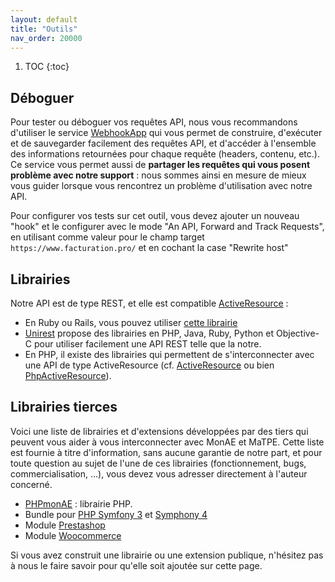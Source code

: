 ```yaml
---
layout: default
title: "Outils"
nav_order: 20000
---
```


1. TOC
{:toc}

## Déboguer
  Pour tester ou déboguer vos requêtes API, nous vous recommandons d'utiliser le service [WebhookApp](https://www.webhookapp.com/) qui vous permet de construire, d'exécuter et de sauvegarder facilement des requêtes API, et d'accéder à l'ensemble des informations retournées pour chaque requête (headers, contenu, etc.). Ce service vous permet aussi de <strong>partager les requêtes qui vous posent problème avec notre support</strong> : nous sommes ainsi en mesure de mieux vous guider lorsque vous rencontrez un problème d'utilisation avec notre API.

  Pour configurer vos tests sur cet outil, vous devez ajouter un nouveau "hook" et le configurer avec le mode "An API, Forward and Track Requests", en utilisant comme valeur pour le champ target `https://www.facturation.pro/` et en cochant la case "Rewrite host"

## Librairies
  Notre API est de type REST, et elle est compatible [ActiveResource](https://github.com/rails/activeresource) :

  * En Ruby ou Rails, vous pouvez utiliser [cette librairie](https://facturation.pro/facturation.rb)
  * [Unirest](http://unirest.io/) propose des librairies en PHP, Java, Ruby, Python et Objective-C pour utiliser facilement une API REST telle que la notre.
  * En PHP, il existe des librairies qui permettent de s'interconnecter avec une API de type ActiveResource (cf. [ActiveResource](https://github.com/Indatus/ActiveResource) ou bien [PhpActiveResource](https://github.com/phurni/PhpActiveResource)).

## Librairies tierces

  Voici une liste de librairies et d'extensions développées par des tiers qui peuvent vous aider à vous interconnecter avec MonAE et MaTPE. Cette liste est fournie à titre d'information, sans aucune garantie de notre part, et pour toute question au sujet de l'une de ces librairies (fonctionnement, bugs, commercialisation, ...), vous devez vous adresser directement à l'auteur concerné.

  * [PHPmonAE](https://github.com/Atome-TM/PHPmonAE)  : librairie PHP.
  * Bundle pour [PHP Symfony 3](https://github.com/Tiloweb/tiloweb-matpe) et [Symphony 4](https://github.com/Isoka/monae-symfony4-service)
  * Module [Prestashop](https://store.comexpertise.com/fr/modules/prestashop/module-facturationpro-monaematpe-pour-prestashop)
  * Module [Woocommerce](https://www.symbioseo.fr/boutique/plugins/woocommerce-facturation-matpe-monae/)

  Si vous avez construit une librairie ou une extension publique, n'hésitez pas à nous le faire savoir pour qu'elle soit ajoutée sur cette page.
